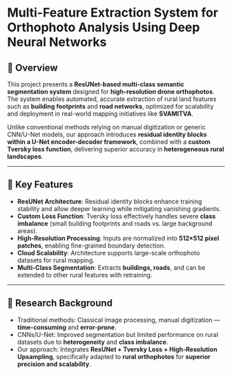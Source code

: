 # Multi-Feature Extraction System for Orthophoto Analysis Using Deep Neural Networks

## 📌 Overview

This project presents a **ResUNet-based multi-class semantic segmentation system** designed for **high-resolution drone orthophotos**. The system enables automated, accurate extraction of rural land features such as **building footprints** and **road networks**, optimized for scalability and deployment in real-world mapping initiatives like **SVAMITVA**.

Unlike conventional methods relying on manual digitization or generic CNN/U-Net models, our approach introduces **residual identity blocks within a U-Net encoder-decoder framework**, combined with a **custom Tversky loss function**, delivering superior accuracy in **heterogeneous rural landscapes**.

---

## 🚀 Key Features

* **ResUNet Architecture**: Residual identity blocks enhance training stability and allow deeper learning while mitigating vanishing gradients.
* **Custom Loss Function**: Tversky loss effectively handles severe **class imbalance** (small building footprints and roads vs. large background areas).
* **High-Resolution Processing**: Inputs are normalized into **512×512 pixel patches**, enabling fine-grained boundary detection.
* **Cloud Scalability**: Architecture supports large-scale orthophoto datasets for rural mapping.
* **Multi-Class Segmentation**: Extracts **buildings, roads**, and can be extended to other rural features with retraining.

---

## 🧠 Research Background

* Traditional methods: Classical image processing, manual digitization — **time-consuming** and **error-prone**.
* CNNs/U-Net: Improved segmentation but limited performance on rural datasets due to **heterogeneity** and **class imbalance**.
* Our approach: Integrates **ResUNet + Tversky Loss + High-Resolution Upsampling**, specifically adapted to **rural orthophotos** for **superior precision and scalability**.


